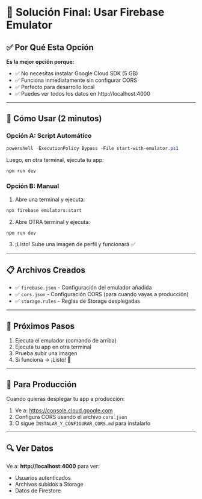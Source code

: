 # 🎯 Solución Final: Usar Firebase Emulator

## ✅ Por Qué Esta Opción

**Es la mejor opción porque:**
- ✅ No necesitas instalar Google Cloud SDK (5 GB)
- ✅ Funciona inmediatamente sin configurar CORS
- ✅ Perfecto para desarrollo local
- ✅ Puedes ver todos los datos en http://localhost:4000

---

## 🚀 Cómo Usar (2 minutos)

### Opción A: Script Automático

```powershell
powershell -ExecutionPolicy Bypass -File start-with-emulator.ps1
```

Luego, en otra terminal, ejecuta tu app:

```bash
npm run dev
```

### Opción B: Manual

1. Abre una terminal y ejecuta:
```bash
npx firebase emulators:start
```

2. Abre OTRA terminal y ejecuta:
```bash
npm run dev
```

3. ¡Listo! Sube una imagen de perfil y funcionará ✅

---

## 📋 Archivos Creados

- ✅ `firebase.json` - Configuración del emulador añadida
- ✅ `cors.json` - Configuración CORS (para cuando vayas a producción)
- ✅ `storage.rules` - Reglas de Storage desplegadas

---

## 🎯 Próximos Pasos

1. Ejecuta el emulador (comando de arriba)
2. Ejecuta tu app en otra terminal
3. Prueba subir una imagen
4. Si funciona → ¡Listo! 🎉

---

## 📝 Para Producción

Cuando quieras desplegar tu app a producción:
1. Ve a: https://console.cloud.google.com
2. Configura CORS usando el archivo `cors.json`
3. O sigue `INSTALAR_Y_CONFIGURAR_CORS.md` para instalarlo

---

## 🔍 Ver Datos

Ve a: **http://localhost:4000** para ver:
- Usuarios autenticados
- Archivos subidos a Storage
- Datos de Firestore

